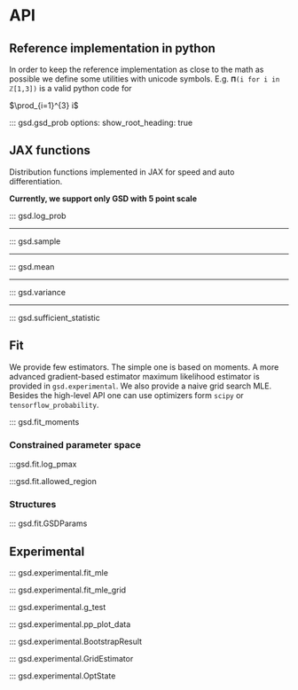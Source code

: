 # API

## Reference implementation in python

In order to keep the reference implementation as close to the math as possible we define some utilities with unicode symbols.
E.g.  `𝚷(i for i in ℤ[1,3])` is a valid python code for 

$\prod_{i=1}^{3} i$ 


::: gsd.gsd_prob
    options:
      show_root_heading: true

## JAX functions

Distribution functions implemented in JAX for speed and auto differentiation.

__Currently, we support only GSD with 5 point scale__

::: gsd.log_prob 

---

::: gsd.sample

---

::: gsd.mean

---

::: gsd.variance

---

::: gsd.sufficient_statistic


## Fit

We provide few estimators. The simple one is based on moments. 
A more advanced gradient-based estimator maximum likelihood estimator is 
provided in `gsd.experimental`. We also provide a naive grid search MLE.
Besides the high-level API one can use optimizers form `scipy` or `tensorflow_probability`.   

::: gsd.fit_moments


### Constrained parameter space

:::gsd.fit.log_pmax

:::gsd.fit.allowed_region




### Structures


::: gsd.fit.GSDParams


## Experimental

::: gsd.experimental.fit_mle

::: gsd.experimental.fit_mle_grid

::: gsd.experimental.g_test

::: gsd.experimental.pp_plot_data

::: gsd.experimental.BootstrapResult

::: gsd.experimental.GridEstimator

::: gsd.experimental.OptState




